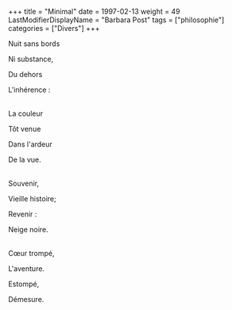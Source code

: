 +++
title = "Minimal"
date = 1997-02-13
weight = 49
LastModifierDisplayName = "Barbara Post"
tags = ["philosophie"]
categories = ["Divers"]
+++

Nuit sans bords

Ni substance,

Du dehors

L'inhérence :

 \
La couleur

Tôt venue

Dans l'ardeur

De la vue.

 \
Souvenir,

Vieille histoire;

Revenir :

Neige noire.

 \
Cœur trompé,

L'aventure.

Estompé,

Démesure.
